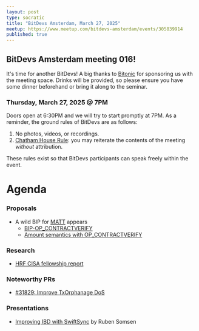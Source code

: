 ```yaml
---
layout: post
type: socratic
title: "BitDevs Amsterdam, March 27, 2025"
meetup: https://www.meetup.com/bitdevs-amsterdam/events/305839914
published: true
---
```


## BitDevs Amsterdam meeting 016!

It's time for another BitDevs! A big thanks to [Bitonic](https://bitonic.nl) for sponsoring us with the meeting space. Drinks will be provided, so please ensure you have some dinner beforehand or bring it along to the seminar.

### Thursday, March 27, 2025 @ 7PM

Doors open at 6:30PM and we will try to start promptly at 7PM. As a reminder, the ground rules of BitDevs are as follows:

1. No photos, videos, or recordings.
1. [Chatham House Rule](https://en.wikipedia.org/wiki/Chatham_House_Rule): you may
   reiterate the contents of the meeting *without* attribution.

These rules exist so that BitDevs participants can speak freely within the event.

# Agenda

### Proposals

* A wild BIP for [MATT](https://merkle.fun/) appears
  * [BIP-OP\_CONTRACTVERIFY](https://github.com/bitcoin/bips/blob/aa291c23fbd3a46f85b94b0fb86ed475f0daf746/bip-ccv.mediawiki)
  * [Amount semantics with OP\_CONTRACTVERIFY](https://delvingbitcoin.org/t/op-checkcontractverify-and-its-amount-semantic/1527)

### Research

* [HRF CISA fellowship report](https://hrf.org/latest/cisa-research-paper/#flipbook-df_9290/1/)

### Noteworthy PRs

* [#31829: Improve TxOrphanage DoS](https://github.com/bitcoin/bitcoin/pull/31829)

### Presentations

* [Improving IBD with SwiftSync](https://gist.github.com/RubenSomsen/82ccd0f913057e05353b437457f68a11) by Ruben Somsen

